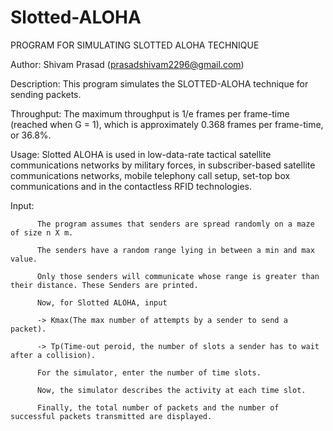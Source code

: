 # Slotted-ALOHA
PROGRAM FOR SIMULATING SLOTTED ALOHA TECHNIQUE
  
   Author: Shivam Prasad (prasadshivam2296@gmail.com)
   
   Description: This program simulates the SLOTTED-ALOHA technique for sending packets.
   
   Throughput:  The maximum throughput is 1/e frames per frame-time (reached when G = 1), which is approximately 0.368 frames per frame-time, or 36.8%.
  
   Usage: Slotted ALOHA is used in low-data-rate tactical satellite communications networks by military forces,
          in subscriber-based satellite communications networks, mobile telephony call setup, set-top box communications and in the contactless RFID technologies.
  
  
   Input: 
          
          The program assumes that senders are spread randomly on a maze of size n X m.
   
          The senders have a random range lying in between a min and max value.
          
          Only those senders will communicate whose range is greater than their distance. These Senders are printed.
          
          Now, for Slotted ALOHA, input
          
          -> Kmax(The max number of attempts by a sender to send a packet).
          
          -> Tp(Time-out peroid, the number of slots a sender has to wait after a collision).
          
          For the simulator, enter the number of time slots.
          
          Now, the simulator describes the activity at each time slot.
          
          Finally, the total number of packets and the number of successful packets transmitted are displayed.
